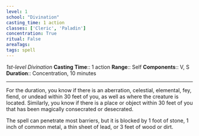 ```yaml
---
level: 1
school: "Divination"
casting_time: 1 action
classes: ['Cleric', 'Paladin']
concentration: True
ritual: False
areaTags: 
tags: spell
---
```


_1st-level Divination_
**Casting Time**:: 1 action
**Range**:: Self
**Components**:: V, S
**Duration**:: Concentration, 10 minutes

---

For the duration, you know if there is an aberration, celestial, elemental, fey, fiend, or undead within 30 feet of you, as well as where the creature is located. Similarly, you know if there is a place or object within 30 feet of you that has been magically consecrated or desecrated.

The spell can penetrate most barriers, but it is blocked by 1 foot of stone, 1 inch of common metal, a thin sheet of lead, or 3 feet of wood or dirt.




